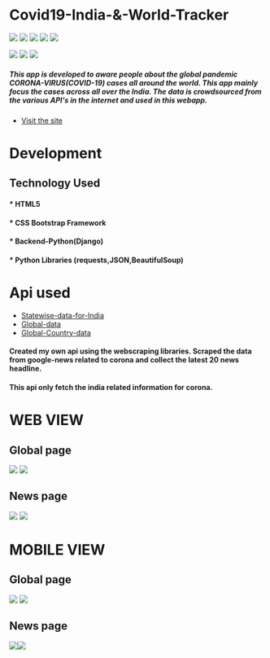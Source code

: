 # Covid19-India-&-World-Tracker

![](https://img.shields.io/github/languages/count/)
![](https://img.shields.io/github/languages/code-size/prashantpandey9/Covid19-India-tracker)
![](https://img.shields.io/github/repo-size/prashantpandey9/Covid19-India-tracker)
![](https://img.shields.io/github/issues/prashantpandey9/Covid19-India-tracker)
![](https://img.shields.io/github/issues-pr/prashantpandey9/Covid19-India-tracker)

![](https://img.shields.io/github/last-commit/prashantpandey9/Covid19-India-tracker)
![](https://img.shields.io/github/contributors/prashantpandey9/Covid19-India-tracker)
![](https://img.shields.io/maintenance/yes/2020)
##### This app is developed to aware people about the global pandemic CORONA-VIRUS(COVID-19) cases all around the world. This app mainly focus the cases across all over the India. The data is crowdsourced from the various API's  in the internet and used in this webapp.

* [Visit the site](http://covidindiaa.pythonanywhere.com/)

# Development

## Technology Used
 #### * HTML5
 #### * CSS Bootstrap Framework
 #### * Backend-Python(Django)
 #### * Python Libraries (requests,JSON,BeautifulSoup)
 
# Api used
* [Statewise-data-for-India](https://api.covid19india.org/data.json)
* [Global-data](https://corona.lmao.ninja/v2/all)
* [Global-Country-data](https://corona.lmao.ninja/v2/countries#)
#### Created my own api using the webscraping libraries. Scraped the data from google-news related to corona and collect the latest 20 news headline.
#### This api only fetch the india related information for corona.

# WEB VIEW

## Global page 
![](https://github.com/prashantpandey9/Covid19-India-tracker/blob/master/sideup1.png)
![](https://github.com/prashantpandey9/Covid19-India-tracker/blob/master/sidedown1.png)

## News page
![](https://github.com/prashantpandey9/Covid19-India-tracker/blob/master/sideup2.png)
![](https://github.com/prashantpandey9/Covid19-India-tracker/blob/master/sidedown2.png)

# MOBILE VIEW
## Global page
![](https://github.com/prashantpandey9/Covid19-India-tracker/blob/master/Mobileup1.png) ![](https://github.com/prashantpandey9/Covid19-India-tracker/blob/master/Mobiledown1.png)


## News page
![](https://github.com/prashantpandey9/Covid19-India-tracker/blob/master/Mobileup2.png)![](https://github.com/prashantpandey9/Covid19-India-tracker/blob/master/Mobiledown2.png)

